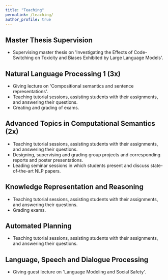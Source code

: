 ```yaml
---
title: "Teaching"
permalink: /teaching/
author_profile: true
---
```


## Master Thesis Supervision

* Supervising master thesis on 'Investigating the Effects of Code-Switching on Toxicity and Biases Exhibited by Large Language Models'.

## Natural Language Processing 1 (3x)

* Giving lecture on 'Compositional semantics and sentence representations'.
* Teaching tutorial sessions, assisting students with their assignments, and answering their questions.
* Creating and grading of exams.

## Advanced Topics in Computational Semantics (2x)

* Teaching tutorial sessions, assisting students with their assignments, and answering their questions.
* Designing, supervising and grading group projects and corresponding reports and poster presentations.
* Leading seminar sessions in which students present and discuss state-of-the-art NLP papers.

## Knowledge Representation and Reasoning

* Teaching tutorial sessions, assisting students with their assignments, and answering their questions.
* Grading exams.

## Automated Planning

* Teaching tutorial sessions, assisting students with their assignments, and answering their questions.

## Language, Speech and Dialogue Processing

* Giving guest lecture on 'Language Modeling and Social Safety'.

